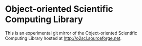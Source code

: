 Object-oriented Scientific Computing Library
============================================

This is an experimental git mirror of the Object-oriented Scientific
Computing Library hosted at http://o2scl.sourceforge.net.



